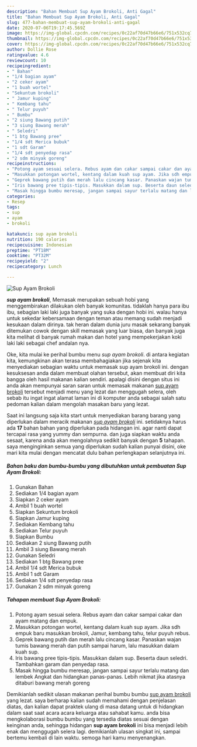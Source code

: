 ```yaml
---
description: "Bahan Membuat Sup Ayam Brokoli, Anti Gagal"
title: "Bahan Membuat Sup Ayam Brokoli, Anti Gagal"
slug: 477-bahan-membuat-sup-ayam-brokoli-anti-gagal
date: 2020-07-06T19:17:45.569Z
image: https://img-global.cpcdn.com/recipes/0c22af70d47b66e6/751x532cq70/sup-ayam-brokoli-foto-resep-utama.jpg
thumbnail: https://img-global.cpcdn.com/recipes/0c22af70d47b66e6/751x532cq70/sup-ayam-brokoli-foto-resep-utama.jpg
cover: https://img-global.cpcdn.com/recipes/0c22af70d47b66e6/751x532cq70/sup-ayam-brokoli-foto-resep-utama.jpg
author: Dollie Rose
ratingvalue: 4.6
reviewcount: 10
recipeingredient:
- " Bahan"
- "1/4 bagian ayam"
- "2 ceker ayam"
- "1 buah wortel"
- "Sekuntum brokoli"
- " Jamur kuping"
- " Kembang tahu"
- " Telur puyuh"
- " Bumbu"
- "2 siung Bawang putih"
- "3 siung Bawang merah"
- " Seledri"
- "1 btg Bawang pree"
- "1/4 sdt Merica bubuk"
- "1 sdt Garam"
- "1/4 sdt penyedap rasa"
- "2 sdm minyak goreng"
recipeinstructions:
- "Potong ayam sesuai selera. Rebus ayam dan cakar sampai cakar dan ayam matang dan empuk."
- "Masukkan potongan wortel, kentang dalam kuah sup ayam. Jika sdh empuk baru masukkan brokoli, Jamur, kembang tahu, telur puyuh rebus."
- "Geprek bawang putih dan merah lalu cincang kasar. Panaskan wajan tumis bawang merah dan putih sampai harum, lalu masukkan dalam kuah sup."
- "Iris bawang pree tipis-tipis. Masukkan dalam sup. Beserta daun seledri. Tambahkan garam dan penyedap rasa."
- "Masak hingga bumbu meresap, jangan sampai sayur terlalu matang dan lembek Angkat dan hidangkan panas-panas. Lebih nikmat jika atasnya ditaburi bawang merah goreng"
categories:
- Resep
tags:
- sup
- ayam
- brokoli

katakunci: sup ayam brokoli 
nutrition: 190 calories
recipecuisine: Indonesian
preptime: "PT18M"
cooktime: "PT32M"
recipeyield: "2"
recipecategory: Lunch

---
```



![Sup Ayam Brokoli](https://img-global.cpcdn.com/recipes/0c22af70d47b66e6/751x532cq70/sup-ayam-brokoli-foto-resep-utama.jpg)

<b><i>sup ayam brokoli</i></b>, Memasak merupakan sebuah hobi yang menggembirakan dilakukan oleh banyak komunitas. tidaklah hanya para ibu ibu, sebagian laki laki juga banyak yang suka dengan hobi ini. walau hanya untuk sekedar kebersamaan dengan teman atau memang sudah menjadi kesukaan dalam dirinya. tak heran dalam dunia juru masak sekarang banyak ditemukan cowok dengan skill memasak yang luar biasa, dan banyak juga kita melihat di banyak rumah makan dan hotel yang mempekerjakan koki laki laki sebagai chef andalan nya.

Oke, kita mulai ke perihal bumbu menu <i>sup ayam brokoli</i>. di antara kegiatan kita, kemungkinan akan terasa membahagiakan jika sejenak kita menyediakan sebagian waktu untuk memasak sup ayam brokoli ini. dengan kesuksesan anda dalam membuat olahan tersebut, akan membuat diri kita bangga oleh hasil makanan kalian sendiri. apalagi disini dengan situs ini anda akan mempunyai saran saran untuk memasak makanan <u>sup ayam brokoli</u> tersebut menjadi menu yang lezat dan menggugah selera, oleh sebab itu ingat ingat alamat laman ini di komputer anda sebagai salah satu pedoman kalian dalam mengolah masakan baru yang lezat.




Saat ini langsung saja kita start untuk menyediakan barang barang yang diperlukan dalam meracik makanan <u><i>sup ayam brokoli</i></u> ini. setidaknya harus ada <b>17</b> bahan bahan yang diperlukan pada hidangan ini. agar nanti dapat tercapai rasa yang yummy dan sempurna. dan juga siapkan waktu anda sesaat, karena anda akan mengolahnya sedikit banyak dengan <b>5</b> tahapan. saya menginginkan semua yang diperlukan sudah kalian punyai disini, oke mari kita mulai dengan mencatat dulu bahan perlengkapan selanjutnya ini.

<!--inarticleads1-->

##### Bahan baku dan bumbu-bumbu yang dibutuhkan untuk pembuatan Sup Ayam Brokoli:

1. Gunakan  Bahan
1. Sediakan 1/4 bagian ayam
1. Siapkan 2 ceker ayam
1. Ambil 1 buah wortel
1. Siapkan Sekuntum brokoli
1. Siapkan  Jamur kuping
1. Sediakan  Kembang tahu
1. Sediakan  Telur puyuh
1. Siapkan  Bumbu
1. Sediakan 2 siung Bawang putih
1. Ambil 3 siung Bawang merah
1. Gunakan  Seledri
1. Sediakan 1 btg Bawang pree
1. Ambil 1/4 sdt Merica bubuk
1. Ambil 1 sdt Garam
1. Sediakan 1/4 sdt penyedap rasa
1. Gunakan 2 sdm minyak goreng




<!--inarticleads2-->

##### Tahapan membuat Sup Ayam Brokoli:

1. Potong ayam sesuai selera. Rebus ayam dan cakar sampai cakar dan ayam matang dan empuk.
1. Masukkan potongan wortel, kentang dalam kuah sup ayam. Jika sdh empuk baru masukkan brokoli, Jamur, kembang tahu, telur puyuh rebus.
1. Geprek bawang putih dan merah lalu cincang kasar. Panaskan wajan tumis bawang merah dan putih sampai harum, lalu masukkan dalam kuah sup.
1. Iris bawang pree tipis-tipis. Masukkan dalam sup. Beserta daun seledri. Tambahkan garam dan penyedap rasa.
1. Masak hingga bumbu meresap, jangan sampai sayur terlalu matang dan lembek Angkat dan hidangkan panas-panas. Lebih nikmat jika atasnya ditaburi bawang merah goreng




Demikianlah sedikit ulasan makanan perihal bumbu bumbu <u>sup ayam brokoli</u> yang lezat. saya berharap kalian sudah memahami dengan penjelasan diatas, dan kalian dapat praktek ulang di masa datang untuk di hidangkan dalam saat saat acara acara keluarga atau sahabat kamu. anda bisa mengkolaborasi bumbu bumbu yang tersedia diatas sesuai dengan keinginan anda, sehingga hidangan <b>sup ayam brokoli</b> ini bisa menjadi lebih enak dan menggugah selera lagi. demikianlah ulasan singkat ini, sampai bertemu kembali di lain waktu. semoga hari kamu menyenangkan.
